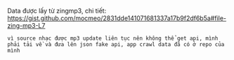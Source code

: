 
Data được lấy từ zingmp3, chi tiết: https://gist.github.com/mocmeo/2831dde141071681337a17b9f2df6b5a#file-zing-mp3-L7

```
vì source nhạc được mp3 update liên tục nên không thể get api, mình phải tải về và đưa lên json fake api, app crawl data đã có ở repo của mình
```
